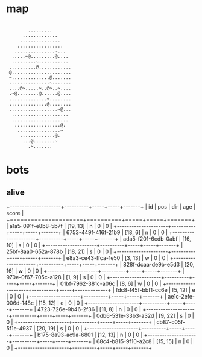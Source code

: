 # map

```

        .........
      .............
     ...............
    .................
   ...............~...
  .....~@.........@....
  .........~...........
 ..........@............
 @......................
 ~..............@.......
 ...............~.......
 ....@~.....~..@~..~....
 .~@........@......@....
 ..............~........
 ..............@........
 ..................~@...
  .....................
  .....................
   .................@.
    ................~
     .............@.
      ...@........~
        .~.......

```

# bots

## alive

+---------------------+----------+-----+-----+-------+
| id                  | pos      | dir | age | score |
+=====================+==========+=====+=====+=======+
| a1a5-091f-e8b8-5b7f | [19, 13] | n   | 0   | 0     |
+---------------------+----------+-----+-----+-------+
| 6753-449f-416f-21b9 | [18, 6]  | n   | 0   | 0     |
+---------------------+----------+-----+-----+-------+
| ada5-f201-6cdb-0abf | [16, 10] | s   | 0   | 0     |
+---------------------+----------+-----+-----+-------+
| 25bf-8aa0-652a-878b | [18, 21] | s   | 0   | 0     |
+---------------------+----------+-----+-----+-------+
| e8a3-ce43-ffca-1e50 | [3, 13]  | w   | 0   | 0     |
+---------------------+----------+-----+-----+-------+
| 828f-dcaa-de9b-e5d3 | [20, 16] | w   | 0   | 0     |
+---------------------+----------+-----+-----+-------+
| 970e-0f67-705c-a128 | [1, 9]   | s   | 0   | 0     |
+---------------------+----------+-----+-----+-------+
| 01bf-7962-381c-a06c | [8, 6]   | w   | 0   | 0     |
+---------------------+----------+-----+-----+-------+
| fdc8-f45f-bbf1-cc6e | [5, 12]  | e   | 0   | 0     |
+---------------------+----------+-----+-----+-------+
| ae1c-2efe-006d-148c | [15, 12] | e   | 0   | 0     |
+---------------------+----------+-----+-----+-------+
| 4723-726e-9b46-2f36 | [11, 8]  | n   | 0   | 0     |
+---------------------+----------+-----+-----+-------+
| 0db6-531e-33b3-a32d | [9, 22]  | s   | 0   | 0     |
+---------------------+----------+-----+-----+-------+
| cb87-c05f-5f1e-4937 | [20, 19] | s   | 0   | 0     |
+---------------------+----------+-----+-----+-------+
| b175-8a93-ac9a-6801 | [12, 13] | n   | 0   | 0     |
+---------------------+----------+-----+-----+-------+
| 68c4-b815-9f10-a2c8 | [15, 15] | n   | 0   | 0     |
+---------------------+----------+-----+-----+-------+
